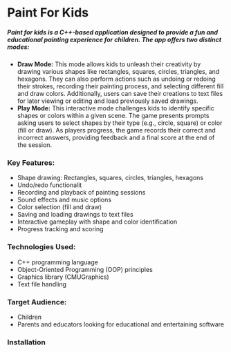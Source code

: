 <h1>Paint For Kids</h1>
<h5>Paint for kids is a C++-based application designed to provide a fun and educational painting experience for children. The app offers two distinct modes:</h5>
<ul>
  <li><b>Draw Mode:</b></b> This mode allows kids to unleash their creativity by drawing various shapes like rectangles, squares, circles, triangles, and hexagons. They can also perform actions such as undoing or redoing their strokes, recording their painting process, and selecting different fill and draw colors. Additionally, users can save their creations to text files for later viewing or editing and load previously saved drawings.</li>
  <li><b>Play Mode:</b> This interactive mode challenges kids to identify specific shapes or colors within a given scene. The game presents prompts asking users to select shapes by their type (e.g., circle, square) or color (fill or draw). As players progress, the game records their correct and incorrect answers, providing feedback and a final score at the end of the session.</li>
</ul>
<h3>Key Features:</h3>
<ul>
  <li>Shape drawing: Rectangles, squares, circles, triangles, hexagons</li>
  <li>Undo/redo functionalit</li>
  <li>Recording and playback of painting sessions</li>
  <li>Sound effects and music options</li>
  <li>Color selection (fill and draw)</li>
  <li>Saving and loading drawings to text files</li>
  <li>Interactive gameplay with shape and color identification</li>
  <li>Progress tracking and scoring</li>
</ul>
<h3>Technologies Used:</h3>
<ul>
  <li>C++ programming language</li>
  <li>Object-Oriented Programming (OOP) principles</li>
  <li>Graphics library (CMUGraphics)</li>
  <li>Text file handling</li>
</ul>
<h3>Target Audience:</h3>
<ul>
  <li>Children </li>
  <li>Parents and educators looking for educational and entertaining software</li>
</ul>
<h3>Installation</h3>
